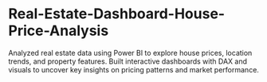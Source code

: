 # Real-Estate-Dashboard-House-Price-Analysis
Analyzed real estate data using Power BI to explore house prices, location trends, and property features. Built interactive dashboards with DAX and visuals to uncover key insights on pricing patterns and market performance.
